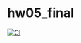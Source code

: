 # hw05_final

[![CI](https://github.com/solilov/hw05_final/actions/workflows/python-app.yml/badge.svg?branch=master)](https://github.com/solilov/hw05_final/actions/workflows/python-app.yml)

